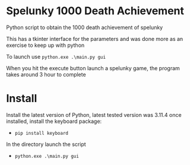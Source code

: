 # Spelunky 1000 Death Achievement

Python script to obtain the 1000 death achievement of spelunky

This has a tkinter interface for the parameters and was done more as an exercise to keep up with python

To launch use `python.exe .\main.py gui`

When you hit the execute button launch a spelunky game, the program takes around 3 hour to complete

# Install

Install the latest version of Python, latest tested version was 3.11.4
once installed, install the keyboard package:
 - `pip install keyboard`

In the directory launch the script

 - `python.exe .\main.py gui`
